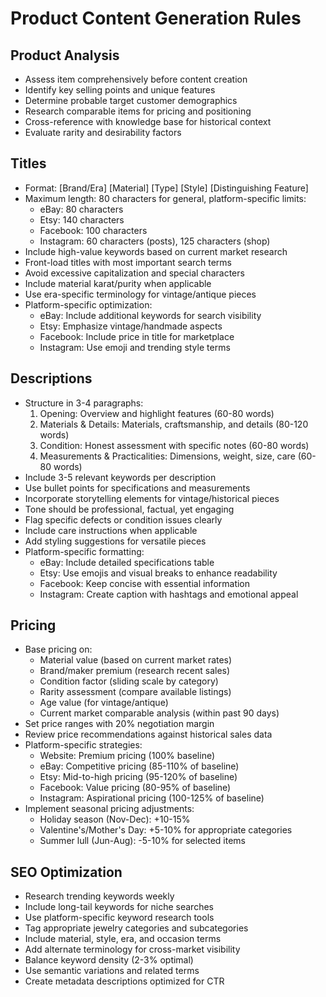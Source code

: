 # Product Content Generation Rules

## Product Analysis

- Assess item comprehensively before content creation
- Identify key selling points and unique features
- Determine probable target customer demographics
- Research comparable items for pricing and positioning
- Cross-reference with knowledge base for historical context
- Evaluate rarity and desirability factors

## Titles

- Format: [Brand/Era] [Material] [Type] [Style] [Distinguishing Feature]
- Maximum length: 80 characters for general, platform-specific limits:
  - eBay: 80 characters
  - Etsy: 140 characters
  - Facebook: 100 characters
  - Instagram: 60 characters (posts), 125 characters (shop)
- Include high-value keywords based on current market research
- Front-load titles with most important search terms
- Avoid excessive capitalization and special characters
- Include material karat/purity when applicable
- Use era-specific terminology for vintage/antique pieces
- Platform-specific optimization:
  - eBay: Include additional keywords for search visibility
  - Etsy: Emphasize vintage/handmade aspects
  - Facebook: Include price in title for marketplace
  - Instagram: Use emoji and trending style terms

## Descriptions

- Structure in 3-4 paragraphs:
  1. Opening: Overview and highlight features (60-80 words)
  2. Materials & Details: Materials, craftsmanship, and details (80-120 words)
  3. Condition: Honest assessment with specific notes (60-80 words)
  4. Measurements & Practicalities: Dimensions, weight, size, care (60-80 words)
- Include 3-5 relevant keywords per description
- Use bullet points for specifications and measurements
- Incorporate storytelling elements for vintage/historical pieces
- Tone should be professional, factual, yet engaging
- Flag specific defects or condition issues clearly
- Include care instructions when applicable
- Add styling suggestions for versatile pieces
- Platform-specific formatting:
  - eBay: Include detailed specifications table
  - Etsy: Use emojis and visual breaks to enhance readability
  - Facebook: Keep concise with essential information
  - Instagram: Create caption with hashtags and emotional appeal

## Pricing

- Base pricing on:
  - Material value (based on current market rates)
  - Brand/maker premium (research recent sales)
  - Condition factor (sliding scale by category)
  - Rarity assessment (compare available listings)
  - Age value (for vintage/antique)
  - Current market comparable analysis (within past 90 days)
- Set price ranges with 20% negotiation margin
- Review price recommendations against historical sales data
- Platform-specific strategies:
  - Website: Premium pricing (100% baseline)
  - eBay: Competitive pricing (85-110% of baseline)
  - Etsy: Mid-to-high pricing (95-120% of baseline)
  - Facebook: Value pricing (80-95% of baseline)
  - Instagram: Aspirational pricing (100-125% of baseline)
- Implement seasonal pricing adjustments:
  - Holiday season (Nov-Dec): +10-15%
  - Valentine's/Mother's Day: +5-10% for appropriate categories
  - Summer lull (Jun-Aug): -5-10% for selected items

## SEO Optimization

- Research trending keywords weekly
- Include long-tail keywords for niche searches
- Use platform-specific keyword research tools
- Tag appropriate jewelry categories and subcategories
- Include material, style, era, and occasion terms
- Add alternate terminology for cross-market visibility
- Balance keyword density (2-3% optimal)
- Use semantic variations and related terms
- Create metadata descriptions optimized for CTR
